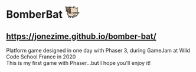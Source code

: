 # BomberBat ![The Bat](./assets/player.png)

## https://jonezime.github.io/bomber-bat/

Platform game designed in one day with Phaser 3, during GameJam at Wild Code School France in 2020  
This is my first game with Phaser...but I hope you'll enjoy it!

